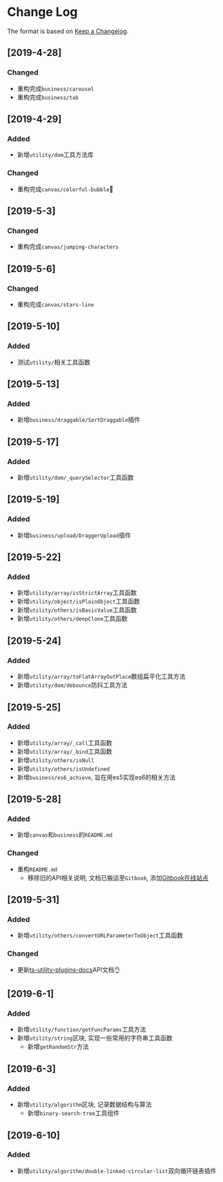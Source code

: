 # Change Log

The format is based on [Keep a Changelog](http://keepachangelog.com/).

## [2019-4-28]

### Changed

- 重构完成`business/carousel`
- 重构完成`business/tab`

## [2019-4-29]

### Added

- 新增`utility/dom`工具方法库

### Changed

- 重构完成`canvas/colorful-bubble`🐓

## [2019-5-3]

### Changed

- 重构完成`canvas/jumping-characters`

## [2019-5-6]

### Changed

- 重构完成`canvas/stars-line`

## [2019-5-10]

### Added

- 测试`utility/`相关工具函数

## [2019-5-13]

### Added

- 新增`business/draggable/SortDraggable`插件

## [2019-5-17]

### Added

- 新增`utility/dom/_querySelector`工具函数

## [2019-5-19]

### Added

- 新增`business/upload/DraggerUpload`插件

## [2019-5-22]

### Added

- 新增`utility/array/isStrictArray`工具函数
- 新增`utility/object/isPlainObject`工具函数
- 新增`utility/others/isBasicValue`工具函数
- 新增`utility/others/deepClone`工具函数

## [2019-5-24]

### Added

- 新增`utility/array/toFlatArrayOutPlace`数组扁平化工具方法
- 新增`utility/dom/debounce`防抖工具方法

## [2019-5-25]

### Added

- 新增`utility/array/_call`工具函数
- 新增`utility/array/_bind`工具函数
- 新增`utility/others/isNull`
- 新增`utility/others/isUndefined`
- 新增`business/es6_achieve`, 旨在用es5实现es6的相关方法

## [2019-5-28]

### Added

- 新增`canvas`和`business`的`README.md`

### Changed

- 重构`README.md`
  - 移除旧的API相关说明, 文档已搬运至`Gitbook`, 添加[Gitbook在线站点](https://ddzy.gitbook.io/ts-utility-plugins-docs/)

## [2019-5-31]

### Added

- 新增`utility/others/convertURLParameterToObject`工具函数

### Changed

- 更新[ts-utility-plugins-docs](https://ddzy.gitbook.io/ts-utility-plugins-docs/)API文档👌

## [2019-6-1]

### Added

- 新增`utility/function/getFuncParams`工具方法
- 新增`utility/string`区块, 实现一些常用的字符串工具函数
  - 新增`getRandomStr`方法

## [2019-6-3]

### Added

- 新增`utility/algorithm`区块, 记录数据结构与算法
  - 新增`binary-search-tree`工具组件

## [2019-6-10]

### Added

- 新增`utility/algorithm/double-linked-circular-list`双向循环链表插件